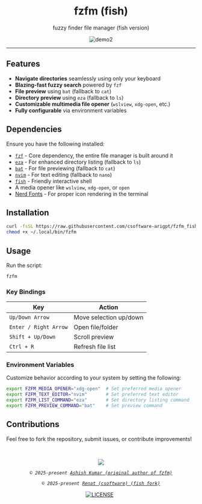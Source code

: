 <h1 align="center">fzfm (fish)</h1>

<p align="center">fuzzy finder file manager (fish version)</p>

<div align="center">

![demo2](https://github.com/user-attachments/assets/5201164d-68bf-4539-b881-7d64a93beb2c)

</div>

---

## Features

- **Navigate directories** seamlessly using only your keyboard
- **Blazing-fast fuzzy search** powered by `fzf`
- **File preview** using `bat` (fallback to `cat`)
- **Directory preview** using `eza` (fallback to `ls`)
- **Customizable multimedia file opener** (`wslview`, `xdg-open`, etc.)
- **Fully configurable** via environment variables

## Dependencies

Ensure you have the following installed:

- [`fzf`](https://github.com/junegunn/fzf) - Core dependency, the entire file
  manager is built around it
- [`eza`](https://github.com/eza-community/eza) - For enhanced directory listing
  (fallback to `ls`)
- [`bat`](https://github.com/sharkdp/bat) - For file previewing (fallback to
  `cat`)
- [`nvim`](https://github.com/neovim/neovim) - For text editing (fallback to
  `nano`)
- [`fish`](https://github.com/fish-shell/fish-shell) - Friendly interactive shell
- A media opener like `wslview`, `xdg-open`, or `open`
- [Nerd Fonts](https://www.nerdfonts.com/) - For proper icon rendering in the
  terminal


## Installation

```bash
curl -fsSL https://raw.githubusercontent.com/csoftware-arigpt/fzfm_fish/main/fzfm -o ~/.local/bin/fzfm
chmod +x ~/.local/bin/fzfm
```

## Usage

Run the script:

```bash
fzfm
```

### Key Bindings

| **Key**               | **Action**             |
| --------------------- | ---------------------- |
| `Up/Down Arrow`       | Move selection up/down |
| `Enter / Right Arrow` | Open file/folder       |
| `Shift + Up/Down`     | Scroll preview         |
| `Ctrl + R`            | Refresh file list      |

### Environment Variables

Customize behavior according to your system by setting the following:

```bash
export FZFM_MEDIA_OPENER="xdg-open"  # Set preferred media opener
export FZFM_TEXT_EDITOR="nvim"       # Set preferred text editor
export FZFM_LIST_COMMAND="eza"       # Set directory listing command
export FZFM_PREVIEW_COMMAND="bat"    # Set preview command
```

## Contributions

Feel free to fork the repository, submit issues, or contribute improvements!

<br>

<p align="center">
	<img src="https://raw.githubusercontent.com/catppuccin/catppuccin/main/assets/footers/gray0_ctp_on_line.svg?sanitize=true" />
</p>

<p align="center">
        <i><code>&copy 2025-present <a href="https://github.com/ashish0kumar">Ashish Kumar (original author of fzfm)</a></code></i>
</p>

<p align="center">
        <i><code>&copy 2025-present <a href="https://github.com/csoftware-arigpt">Renat (csoftware) (fish fork)</a></code></i>
</p>


<div align="center">
<a href="https://github.com/ashish0kumar/fzfm/blob/main/LICENSE"><img src="https://img.shields.io/github/license/ashish0kumar/fzfm?style=for-the-badge&color=CBA6F7&logoColor=cdd6f4&labelColor=302D41" alt="LICENSE"></a>&nbsp;&nbsp;
</div>
